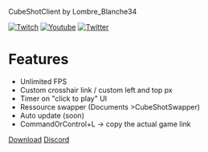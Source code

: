 CubeShotClient by Lombre_Blanche34

[![Twitch](https://img.shields.io/badge/-Twitch%20-%23e2a1f7?style=for-the-badge&logo=twitch)](https://twitch.tv/Lombre_Blanche34) [![Youtube](https://img.shields.io/badge/-Youtube-%23ff5454?style=for-the-badge&logo=youtube)](https://www.youtube.com/channel/UCUaaJyUWqJQpAKhcsTUmEQg) [![Twitter](https://img.shields.io/badge/-Twitter-9cf?style=for-the-badge&logo=twitter)](https://twitter.com/LombreBlanche_)

# Features

- Unlimited FPS
- Custom crosshair link / custom left and top px
- Timer on "click to play" UI
- Ressource swapper (Documents >CubeShotSwapper)
- Auto update (soon)
- CommandOrControl+L -> copy the actual game link

 [Download](https://github.com/LombreBlanche34/CubeShotClient/releases)
 [Discord](https://discord.gg/Wfj2XTxSqV)
